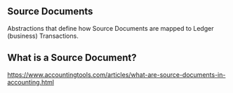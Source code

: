 ## Source Documents
Abstractions that define how Source Documents are mapped to Ledger (business) Transactions.

## What is a Source Document?
https://www.accountingtools.com/articles/what-are-source-documents-in-accounting.html


